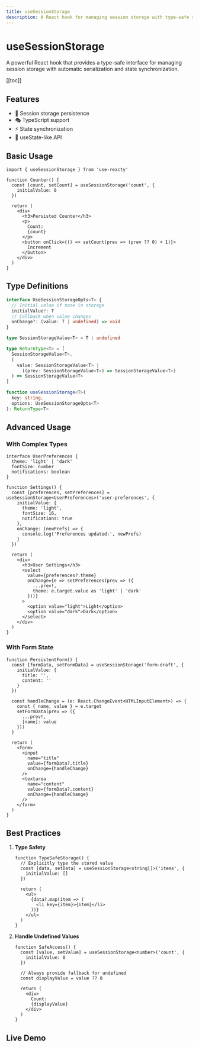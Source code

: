 ```yaml
---
title: useSessionStorage
description: A React hook for managing session storage with type-safe state management
---
```


# useSessionStorage

A powerful React hook that provides a type-safe interface for managing session storage with automatic serialization and state synchronization.

[[toc]]

## Features

- 💾 Session storage persistence
- 🎭 TypeScript support
- ⚡ State synchronization
- 🎯 useState-like API

## Basic Usage

```tsx
import { useSessionStorage } from 'use-reacty'

function Counter() {
  const [count, setCount] = useSessionStorage('count', {
    initialValue: 0
  })

  return (
    <div>
      <h3>Persisted Counter</h3>
      <p>
        Count:
        {count}
      </p>
      <button onClick={() => setCount(prev => (prev ?? 0) + 1)}>
        Increment
      </button>
    </div>
  )
}
```

## Type Definitions

```typescript
interface UseSessionStorageOpts<T> {
  // Initial value if none in storage
  initialValue?: T
  // Callback when value changes
  onChange?: (value: T | undefined) => void
}

type SessionStorageValue<T> = T | undefined

type ReturnType<T> = [
  SessionStorageValue<T>,
  (
    value: SessionStorageValue<T> |
      ((prev: SessionStorageValue<T>) => SessionStorageValue<T>)
  ) => SessionStorageValue<T>
]

function useSessionStorage<T>(
  key: string,
  options: UseSessionStorageOpts<T>
): ReturnType<T>
```

## Advanced Usage

### With Complex Types

```tsx
interface UserPreferences {
  theme: 'light' | 'dark'
  fontSize: number
  notifications: boolean
}

function Settings() {
  const [preferences, setPreferences] = useSessionStorage<UserPreferences>('user-preferences', {
    initialValue: {
      theme: 'light',
      fontSize: 16,
      notifications: true
    },
    onChange: (newPrefs) => {
      console.log('Preferences updated:', newPrefs)
    }
  })

  return (
    <div>
      <h3>User Settings</h3>
      <select
        value={preferences?.theme}
        onChange={e => setPreferences(prev => ({
          ...prev!,
          theme: e.target.value as 'light' | 'dark'
        }))}
      >
        <option value="light">Light</option>
        <option value="dark">Dark</option>
      </select>
    </div>
  )
}
```

### With Form State

```tsx
function PersistentForm() {
  const [formData, setFormData] = useSessionStorage('form-draft', {
    initialValue: {
      title: '',
      content: ''
    }
  })

  const handleChange = (e: React.ChangeEvent<HTMLInputElement>) => {
    const { name, value } = e.target
    setFormData(prev => ({
      ...prev!,
      [name]: value
    }))
  }

  return (
    <form>
      <input
        name="title"
        value={formData?.title}
        onChange={handleChange}
      />
      <textarea
        name="content"
        value={formData?.content}
        onChange={handleChange}
      />
    </form>
  )
}
```

## Best Practices

1. **Type Safety**

   ```tsx
   function TypeSafeStorage() {
     // Explicitly type the stored value
     const [data, setData] = useSessionStorage<string[]>('items', {
       initialValue: []
     })

     return (
       <ul>
         {data?.map(item => (
           <li key={item}>{item}</li>
         ))}
       </ul>
     )
   }
   ```

2. **Handle Undefined Values**

   ```tsx
   function SafeAccess() {
     const [value, setValue] = useSessionStorage<number>('count', {
       initialValue: 0
     })

     // Always provide fallback for undefined
     const displayValue = value ?? 0

     return (
       <div>
         Count:
         {displayValue}
       </div>
     )
   }
   ```

## Live Demo

<div>
<div ref="demo"></div>
</div>

<script setup>
import { createElement } from 'react'
import { createRoot } from 'react-dom/client'
import { ref, onMounted } from 'vue'
import UseSessionStorage from './use-session-storage.tsx'

const demo = ref()

onMounted(() => {
  const root = createRoot(demo.value)
  root.render(createElement(UseSessionStorage, {}, null))
})
</script>
